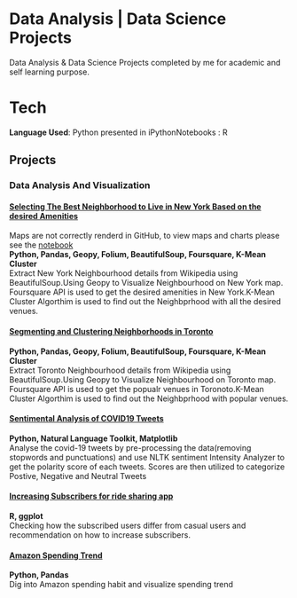 # Data Analysis | Data Science Projects
Data Analysis & Data Science Projects completed by me for academic and self learning purpose.<br />
# Tech
**Language Used**: Python presented in iPythonNotebooks
                 : R 
## Projects

### Data Analysis And Visualization

#### [Selecting The Best Neighborhood to Live in New York Based on the desired Amenities](https://github.com/ThahseenAG/Data-Analysis-Data-Science-Projects/tree/main/Selecting%20the%20best%20Neighborhood%20to%20live%20in%20New%20York)
Maps are not correctly renderd in GitHub, to view maps and charts please see the [notebook](https://nbviewer.org/github/ThahseenAG/Data-Analysis-Data-Science-Projects/blob/main/Selecting%20the%20best%20Neighborhood%20to%20live%20in%20New%20York/The_Battle_of_Neighborhoods.ipynb) <br/>
**Python, Pandas, Geopy, Folium, BeautifulSoup, Foursquare, K-Mean Cluster**<br />
Extract New York Neighbourhood details from Wikipedia using BeautifulSoup.Using Geopy to Visualize Neighbourhood on New York map.
Foursquare API is used to get the desired amenities in New York.K-Mean Cluster Algorthim is used to find out the Neighbprhood with all the desired venues.

#### [Segmenting and Clustering Neighborhoods in Toronto](https://github.com/ThahseenAG/Data-Science-Projects/blob/main/Segmenting_and_Clustering_Neighborhoods/Segmenting_and_Clustering_Neighborhoods_in_Toront.ipynb)
**Python, Pandas, Geopy, Folium, BeautifulSoup, Foursquare, K-Mean Cluster**<br />
Extract Toronto Neighbourhood details from Wikipedia using BeautifulSoup.Using Geopy to Visualize Neighbourhood on Toronto map.
Foursquare API is used to get the popualr venues in Toronoto.K-Mean Cluster Algorthim is used to find out the Neighbprhood with popular venues.

#### [Sentimental Analysis of COVID19 Tweets](https://github.com/ThahseenAG/Data-Science-Projects/tree/main/Sentiment%20Analysis%20on%20COVID19%20Tweets)
**Python, Natural Language Toolkit, Matplotlib**<br />
Analyse the covid-19 tweets by pre-processing the data(removing stopwords and punctuations) and use NLTK sentiment Intensity Analyzer to get the polarity score of each tweets.
Scores are then utilized to categorize Postive, Negative and Neutral Tweets


#### [Increasing Subscribers for ride sharing app](https://github.com/ThahseenAG/Data-Analysis-Data-Science-Projects/blob/main/Increasing%20subscribers%20for%20ride%20sharing%20App/R-Increasing%20subscribers%20for%20ride%20sharing%20app.pdf)
**R, ggplot**<br />
Checking how the subscribed users differ from casual users and recommendation on how to increase subscribers.

#### [Amazon Spending Trend](https://github.com/ThahseenAG/Data-Science-Projects/tree/main/Analysing%20Amazon%20and%20Netflix%20Data) 
**Python, Pandas**<br />
Dig into Amazon spending habit and visualize spending trend












